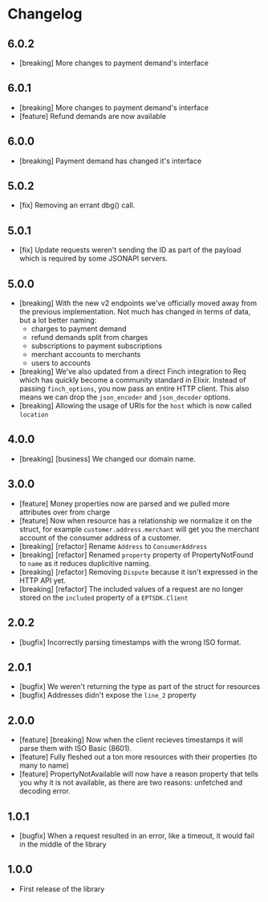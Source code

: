 # Changelog

## 6.0.2

- [breaking] More changes to payment demand's interface

## 6.0.1

- [breaking] More changes to payment demand's interface
- [feature] Refund demands are now available

## 6.0.0

- [breaking] Payment demand has changed it's interface

## 5.0.2

- [fix] Removing an errant dbg() call.

## 5.0.1

- [fix] Update requests weren't sending the ID as part of the payload which is required by some JSONAPI servers.

## 5.0.0

- [breaking] With the new v2 endpoints we've officially moved away from the previous implementation. Not much has changed in terms of data, but a lot better naming:
  - charges to payment demand
  - refund demands split from charges
  - subscriptions to payment subscriptions
  - merchant accounts to merchants
  - users to accounts
- [breaking] We've also updated from a direct Finch integration to Req which has quickly become a community standard in Elixir. Instead of passing `finch_options`, you now pass an entire HTTP client. This also means we can drop the `json_encoder` and `json_decoder` options.
- [breaking] Allowing the usage of URIs for the `host` which is now called `location`

## 4.0.0

- [breaking] [business] We changed our domain name.

## 3.0.0

- [feature] Money properties now are parsed and we pulled more attributes over from charge
- [feature] Now when resource has a relationship we normalize it on the struct, for example `customer.address.merchant` will get you the merchant account of the consumer address of a customer.
- [breaking] [refactor] Rename `Address` to `ConsumerAddress`
- [breaking] [refactor] Renamed `property` property of PropertyNotFound to `name` as it reduces duplicitive naming.
- [breaking] [refactor] Removing `Dispute` because it isn't expressed in the HTTP API yet.
- [breaking] [refactor] The included values of a request are no longer stored on the `included` property of a `EPTSDK.Client`

## 2.0.2

- [bugfix] Incorrectly parsing timestamps with the wrong ISO format.

## 2.0.1

- [bugfix] We weren't returning the type as part of the struct for resources
- [bugfix] Addresses didn't expose the `line_2` property

## 2.0.0

- [feature] [breaking] Now when the client recieves timestamps it will parse them with ISO Basic (8601).
- [feature] Fully fleshed out a ton more resources with their properties (to many to name)
- [feature] PropertyNotAvailable will now have a reason property that tells you why it is not available, as there are two reasons: unfetched and decoding error.

## 1.0.1

- [bugfix] When a request resulted in an error, like a timeout, it would fail in the middle of the library

## 1.0.0

- First release of the library
